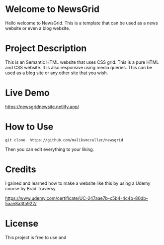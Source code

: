 # Welcome to NewsGrid

Hello welcome to NewsGrid. This is a template that can be used as a news website or even a blog website. 

# Project Description
This is an Semantic HTML website that uses CSS grid. This is a pure HTML and CSS website. It is also responsive using media queries. This can be used as a blog site or any other site that you wish. 

# Live Demo
https://newsgridnewsite.netlify.app/

# How to Use 

    git clone  https://github.com/maliksmcculler/newsgrid

Then you can edit everything to your liking.

# Credits
I gained and learned how to make a website like this by using a Udemy course by Brad Traversy. 

https://www.udemy.com/certificate/UC-247aae7b-c5b4-4c4b-80db-5aae8a3fa922/

# License
This project is free to use and 
